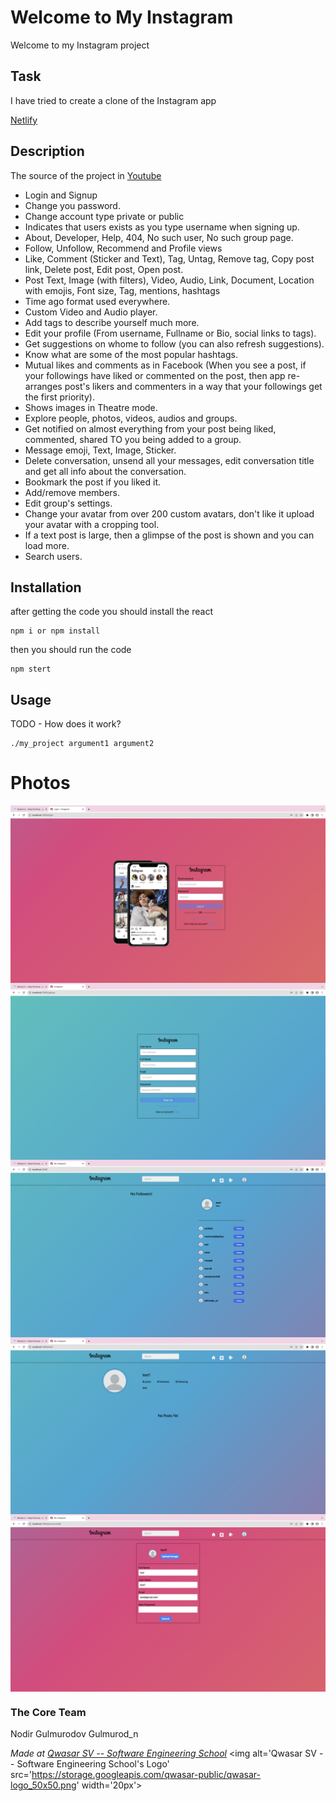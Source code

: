 # Welcome to My Instagram
Welcome to my Instagram project

## Task
I have tried to create a clone of the Instagram app

<a href="https://noinstagram-new.netlify.app">Netlify</a>

## Description
The source of the project in <a href="https://www.youtube.com/watch?v=mDgEqoQUBgk&t=7800s">Youtube</a>

<ul>
<li>Login and Signup</li>
<li>Change you password.</li>
<li>Change account type private or public</li>
<li>Indicates that users exists as you type username when signing up.</li>
<li>About, Developer, Help, 404, No such user, No such group page.</li>
<li>Follow, Unfollow, Recommend and Profile views</li>
<li>Like, Comment (Sticker and Text), Tag, Untag, Remove tag, Copy post link, Delete post, Edit post, Open post.</li>
<li>Post Text, Image (with filters), Video, Audio, Link, Document, Location with emojis, Font size, Tag, mentions, hashtags</li>
<li>Time ago format used everywhere.</li>
<li>Custom Video and Audio player.</li>
<li>Add tags to describe yourself much more.</li>
<li>Edit your profile (From username, Fullname or Bio, social links to tags).</li>
<li>Get suggestions on whome to follow (you can also refresh suggestions).</li>
<li>Know what are some of the most popular hashtags.</li>
<li>Mutual likes and comments as in Facebook (When you see a post, if your followings have liked or commented on the post, then app re-arranges post's likers and commenters in a way that your followings get the first priority).</li>
<li>Shows images in Theatre mode.</li>
<li>Explore people, photos, videos, audios and groups.</li>
<li>Get notified on almost everything from your post being liked, commented, shared TO you being added to a group.</li>
<li>Message emoji, Text, Image, Sticker.</li>
<li>Delete conversation, unsend all your messages, edit conversation title and get all info about the conversation.</li>
<li>Bookmark the post if you liked it.</li>
<li>Add/remove members.</li>
<li>Edit group's settings.</li>
<li>Change your avatar from over 200 custom avatars, don't like it upload your avatar with a cropping tool.</li>
<li>If a text post is large, then a glimpse of the post is shown and you can load more.</li>
<li>Search users.</li>
</ul>

## Installation
after getting the code you should install the react
```
npm i or npm install
```
then you should run the code 
```
npm stert
```

## Usage
TODO - How does it work?
```
./my_project argument1 argument2
```

# Photos

<img align="center" alt="image" src="./instagram/photos/Login.png">
<img align="center" alt="image" src="./instagram/photos/Signup.png">
<img align="center" alt="image" src="./instagram/photos/Homepage.png">
<img align="center" alt="image" src="./instagram/photos/Profile.png">
<img align="center" alt="image" src="./instagram/photos/EditProfile.png">



### The Core Team
Nodir Gulmurodov Gulmurod_n

<span><i>Made at <a href='https://qwasar.io'>Qwasar SV -- Software Engineering School</a></i></span>
<span><img alt='Qwasar SV -- Software Engineering School's Logo' src='https://storage.googleapis.com/qwasar-public/qwasar-logo_50x50.png' width='20px'></span>
